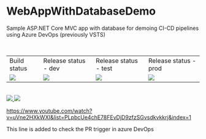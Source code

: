# WebAppWithDatabaseDemo
Sample ASP.NET Core MVC app with database for demoing CI-CD pipelines using Azure DevOps (previously VSTS)

</br>

<table>
  <tr>
    <td>Build status</td>
    <td>Release status - dev</td>
    <td>Release status - test</td>  
    <td>Release status - prod</td>
  </tr>
  <tr>
    <td>
<img src="https://houssemdellai.visualstudio.com/WebAppWithDatabaseDemo/_apis/build/status/WebAppWithDatabase-CI-mutiphase?branchName=master"/>
    </td>
    <td>
<img src="https://houssemdellai.vsrm.visualstudio.com/_apis/public/Release/badge/7ac88337-9f15-48dd-ab33-a60c7a26e4a5/4/6"/>
  </td>
    <td>
<img src="https://houssemdellai.vsrm.visualstudio.com/_apis/public/Release/badge/7ac88337-9f15-48dd-ab33-a60c7a26e4a5/4/9"/>
    </td>
    <td>
<img src="https://houssemdellai.vsrm.visualstudio.com/_apis/public/Release/badge/7ac88337-9f15-48dd-ab33-a60c7a26e4a5/4/10"/>
  </td>
  </tr>
  </table>

  </br>

  <a href="http://armviz.io/#/?load=https://raw.githubusercontent.com/HoussemDellai/WebAppWithDatabaseDemo/master/AzureResourceGroupDeployment/WebSiteSQLDatabase.json" target="_blank">
  <img src="http://armviz.io/visualizebutton.png"/>
</a>

<a href="https://portal.azure.com/#create/Microsoft.Template/uri/https%3A%2F%2Fraw.githubusercontent.com%2FHoussemDellai%2FWebAppWithDatabaseDemo%2Fmaster%2FAzureResourceGroupDeployment%2FWebSiteSQLDatabase.json" rel="nofollow">
    <img src="http://azuredeploy.net/deploybutton.png" style="max-width:100%;">
</a>

</br>

https://www.youtube.com/watch?v=uVne2HXkWXI&list=PLpbcUe4chE78FEvDjD9zfzSGvsdkvkkrj&index=1

This line is added to check the PR trigger in azure DevOps
